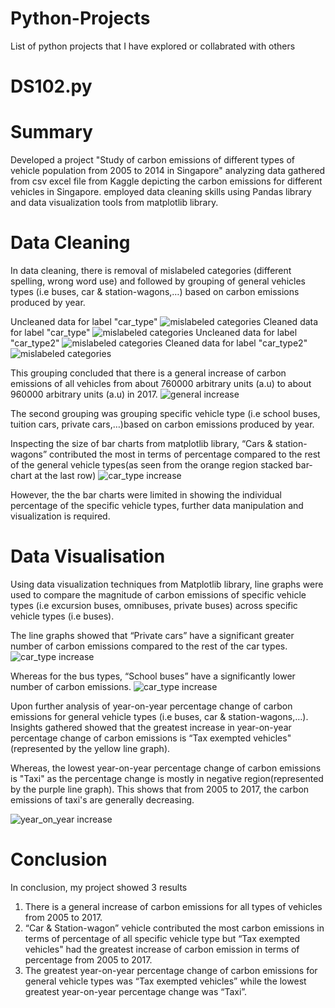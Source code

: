 # Python-Projects
List of python projects that I have explored or collabrated with others

# DS102.py

# Summary
Developed a project "Study of carbon emissions of different types of vehicle population from 2005 to 2014 in Singapore" analyzing data gathered from csv excel file from Kaggle depicting the carbon emissions for different vehicles in Singapore. employed data cleaning skills using Pandas library and data visualization tools from matplotlib library.

# Data Cleaning  

In data cleaning, there is removal of mislabeled categories (different spelling, wrong word use) and followed by grouping of general vehicles types (i.e buses, car & station-wagons,…) based on carbon emissions produced by year. 

Uncleaned data for label "car_type"
![mislabeled categories](https://github.com/JiaJun98/Python-Projects/blob/master/Data_Cleaning_car_type1.PNG)
Cleaned data for label "car_type"
![mislabeled categories](https://github.com/JiaJun98/Python-Projects/blob/master/Cleaned%20data%20for%20car_type.PNG)
Uncleaned data for label "car_type2"
![mislabeled categories](https://github.com/JiaJun98/Python-Projects/blob/master/Data_Cleaning_car_type2.PNG)
Cleaned data for label "car_type2"
![mislabeled categories](https://github.com/JiaJun98/Python-Projects/blob/master/Cleaned%20data%20for%20car_type2.PNG)



This grouping concluded that there is a general increase of carbon emissions of all vehicles from about 760000 arbitrary units (a.u) to about 960000 arbitrary units (a.u) in 2017. 
![general increase](https://github.com/JiaJun98/Python-Projects/blob/master/Total_Carbon_Emissions_of_all_Vehicles_from_2005_to_2017(Line).PNG)

The second grouping was grouping specific vehicle type (i.e school buses, tuition cars, private cars,…)based on carbon emissions produced by year. 

Inspecting the size of bar charts from matplotlib library, “Cars & station-wagons” contributed the most in terms of percentage compared to the rest of the general vehicle types(as seen from the orange region stacked bar-chart at the last row)
![car_type increase](https://github.com/JiaJun98/Python-Projects/blob/master/Carbon_Emissions_of_car_types_(2005-2017).png)

However, the the bar charts were limited in showing the individual percentage of the specific vehicle types, further data manipulation and visualization is required.

# Data Visualisation

Using data visualization techniques from Matplotlib library, line graphs were used to compare the magnitude of carbon emissions of specific vehicle types (i.e excursion buses, omnibuses, private buses) across specific vehicle types (i.e buses).

The line graphs showed that “Private cars” have a significant greater number of carbon emissions compared to the rest of the car types. 
![car_type increase](https://github.com/JiaJun98/Python-Projects/blob/master/Carbon%20Emissions%20of%20Cars%20from%202005%20to%202017%2Ca.u.png)

Whereas for the bus types, “School buses” have a significantly lower number of carbon emissions.
![car_type increase](https://github.com/JiaJun98/Python-Projects/blob/master/Carbon%20Emissions%20of%20Buses%20from%202005%20to%202017%2Ca.u.png)

Upon further analysis of year-on-year percentage change of carbon emissions for general vehicle types (i.e buses, car & station-wagons,…). 
Insights gathered showed that the greatest increase in year-on-year percentage change of carbon emissions is “Tax exempted vehicles"(represented by the yellow line graph).

Whereas, the lowest year-on-year percentage change of carbon emissions is "Taxi" as the percentage change is mostly in negative region(represented by the purple line graph). This shows that from 2005 to 2017, the carbon emissions of taxi's are generally decreasing.

![year_on_year increase](https://github.com/JiaJun98/Python-Projects/blob/master/Year-on-Year%20Percentage%20Change%20each%20type%20of%20Vehicles.png)

# Conclusion

In conclusion, my project showed 3 results
1)	There is a general increase of carbon emissions for all types of vehicles from 2005 to 2017.
2)	“Car & Station-wagon” vehicle contributed the most carbon emissions in terms of percentage of all specific vehicle type but “Tax exempted vehicles" had the greatest increase of carbon emission in terms of percentage from 2005 to 2017.
3)	The greatest year-on-year percentage change of carbon emissions for general vehicle types was “Tax exempted vehicles” while the lowest greatest year-on-year percentage change was “Taxi”.

